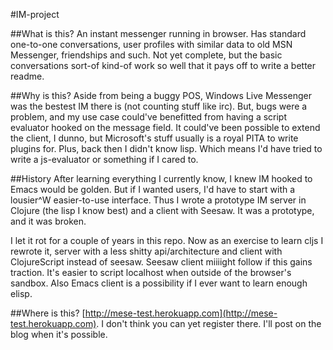 #IM-project

##What is this? 
An instant messenger running in browser. Has standard one-to-one conversations, user profiles with similar data to old MSN Messenger, friendships and such. Not yet complete, but the basic conversations sort-of kind-of work so well that it pays off to write a better readme.

##Why is this?
Aside from being a buggy POS, Windows Live Messenger was the bestest IM there is (not counting stuff like irc). But, bugs were a problem, and my use case could've benefitted from having a script evaluator hooked on the message field. It could've been possible to extend the client, I dunno, but Microsoft's stuff usually is a royal PITA to write plugins for. Plus, back then I didn't know lisp. Which means I'd have tried to write a js-evaluator or something if I cared to.

##History
After learning everything I currently know, I knew IM hooked to Emacs would be golden. But if I wanted users, I'd have to start with a lousier^W easier-to-use interface. Thus I wrote a prototype IM server in Clojure (the lisp I know best) and a client with Seesaw. It was a prototype, and it was broken.

I let it rot for a couple of years in this repo. Now as an exercise to learn cljs I rewrote it, server with a less shitty api/architecture and client with ClojureScript instead of seesaw. Seesaw client miiiight follow if this gains traction. It's easier to script localhost when outside of the browser's sandbox. Also Emacs client is a possibility if I ever want to learn enough elisp.

##Where is this?
[http://mese-test.herokuapp.com](http://mese-test.herokuapp.com). I don't think you can yet register there. I'll post on the blog when it's possible.
